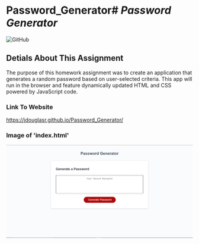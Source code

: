 # Password_Generator# __*Password Generator*__
![GitHub](https://img.shields.io/github/license/jdouglasr/password_generator)

## __Detials About This Assignment__
The purpose of this homework assignment was to create an application that generates a random password based on user-selected criteria. This app will run in the browser and feature dynamically updated HTML and CSS powered by JavaScript code.

### __Link To Website__
https://jdouglasr.github.io/Password_Generator/

### __Image of 'index.html'__
![index.html](/assets/pg-index-page.png)
